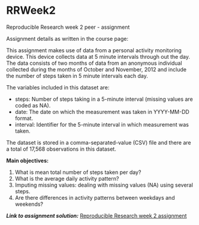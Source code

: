 # RRWeek2
Reproducible Research week 2 peer - assignment

Assignment details as written in the course page:  

This assignment makes use of data from a personal activity monitoring device. This device collects data at 5 minute intervals through out the day. The data consists of two months of data from an anonymous individual collected during the months of October and November, 2012 and include the number of steps taken in 5 minute intervals each day.

The variables included in this dataset are:  
- steps: Number of steps taking in a 5-minute interval (missing values are coded as NA).  
- date: The date on which the measurement was taken in YYYY-MM-DD format.  
- interval: Identifier for the 5-minute interval in which measurement was taken.  

The dataset is stored in a comma-separated-value (CSV) file and there are a total of 17,568 observations in this dataset.

**Main objectives:**   
1. What is mean total number of steps taken per day?  
2. What is the average daily activity pattern?  
3. Imputing missing values: dealing with missing values (NA) using several steps.  
4. Are there differences in activity patterns between weekdays and weekends?  

***Link to assignment solution:*** [Reproducible Research week 2 assignment](PA1_template.md)
